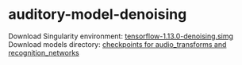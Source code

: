 # auditory-model-denoising

Download Singularity environment: [tensorflow-1.13.0-denoising.simg](https://drive.google.com/file/d/1KFGMJnuX4l1KRQRRVnzbjXE6bjHA7Tjm/view?usp=sharing)
Download models directory: [checkpoints for audio_transforms and recognition_networks](https://drive.google.com/drive/folders/1HmXSCVOKQCq7G62rs9KE_jsvVO0UqclC?usp=sharing)
